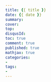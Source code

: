 ```yaml
---
title: {{ title }}
date: {{ date }}
summary: 
cover: 
top: 
disqusId: 
toc: true
comment: true
published: true
mathjax: true
categories:
-
tags:
-
---
```


<!--more-->